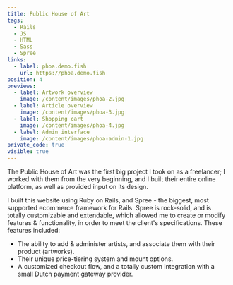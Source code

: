 ```yaml
---
title: Public House of Art
tags:
  - Rails
  - JS
  - HTML
  - Sass
  - Spree
links:
  - label: phoa.demo.fish
    url: https://phoa.demo.fish
position: 4
previews:
  - label: Artwork overview
    image: /content/images/phoa-2.jpg
  - label: Article overview
    image: /content/images/phoa-3.jpg
  - label: Shopping cart
    image: /content/images/phoa-4.jpg
  - label: Admin interface
    image: /content/images/phoa-admin-1.jpg
private_code: true
visible: true
---
```

The Public House of Art was the first big project I took on as a freelancer; I worked with them from the very beginning, and I built their entire online platform, as well as provided input on its design. 

I built this website using Ruby on Rails, and Spree - the biggest, most supported ecommerce framework for Rails. Spree is rock-solid, and is totally customizable and extendable, which allowed me to create or modify features & functionality, in order to meet the client's specifications. These features included:
 
- The ability to add & administer artists, and associate them with their product (artworks).
- Their unique price-tiering system and mount options.
- A customized checkout flow, and a totally custom integration with a small Dutch payment gateway provider.